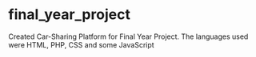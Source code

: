 # final_year_project
Created Car-Sharing Platform for Final Year Project.
The languages used were HTML, PHP, CSS and some JavaScript
